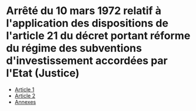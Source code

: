 # Arrêté du 10 mars 1972 relatif à l'application des dispositions de l'article 21 du décret portant réforme du régime des subventions d'investissement accordées par l'Etat (Justice)

- [Article 1](article-1.md)
- [Article 2](article-2.md)
- [Annexes](annexes)

